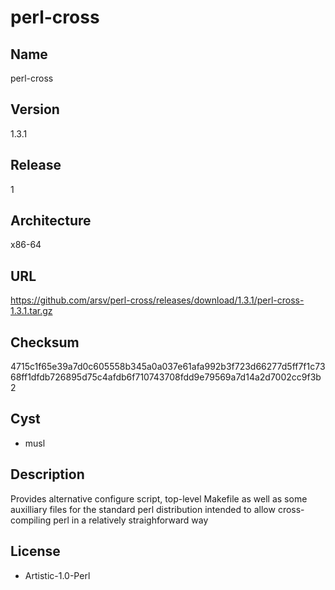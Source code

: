 # perl-cross

## Name
perl-cross

## Version
1.3.1

## Release
1

## Architecture
x86-64

## URL
https://github.com/arsv/perl-cross/releases/download/1.3.1/perl-cross-1.3.1.tar.gz

## Checksum
4715c1f65e39a7d0c605558b345a0a037e61afa992b3f723d66277d5ff7f1c7368ff1dfdb726895d75c4afdb6f710743708fdd9e79569a7d14a2d7002cc9f3b2

## Cyst
* musl

## Description
Provides alternative configure script, top-level Makefile as well as some
auxilliary files for the standard perl distribution intended to allow
cross-compiling perl in a relatively straighforward way

## License
* Artistic-1.0-Perl
